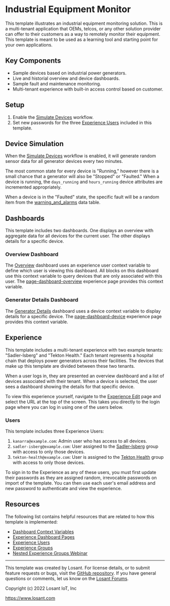 # Industrial Equipment Monitor

This template illustrates an industrial equipment monitoring solution. This is a multi-tenant application that OEMs, telcos, or any other solution provider can offer to their customers as a way to remotely monitor their equipment. This template is meant to be used as a learning tool and starting point for your own applications.

## Key Components

- Sample devices based on industrial power generators.
- Live and historial overview and device dashboards.
- Sample fault and maintenance monitoring.
- Multi-tenant experience with built-in access control based on customer.

## Setup

1. Enable the [Simulate Devices](/applications/~exportplaceholderid-application-applicationIndustrialEquipmentMonitor-0~/workflows/~exportplaceholderid-flow-simulateDevices-0~/develop) workflow.
2. Set new passwords for the three [Experience Users](/applications/~exportplaceholderid-application-applicationIndustrialEquipmentMonitor-0~/experience/users) included in this template.

## Device Simulation

When the [Simulate Devices](/applications/~exportplaceholderid-application-applicationIndustrialEquipmentMonitor-0~/workflows/~exportplaceholderid-flow-simulateDevices-0~/develop) workflow is enabled, it will generate random sensor data for all generator devices every two minutes.

The most common state for every device is "Running," however there is a small chance that a generator will also be "Stopped" or "Faulted." When a device is running, the `days_running` and `hours_running` device attributes are incremented appropriately.

When a device is in the "Faulted" state, the specific fault will be a random item from the [warning_and_alarms](/applications/~exportplaceholderid-application-applicationIndustrialEquipmentMonitor-0~/data-tables/~exportplaceholderid-dataTable-warningsAndAlarms-0~) data table.

## Dashboards

This template includes two dashboards. One displays an overview with aggregate data for all devices for the current user. The other displays details for a specific device.

### Overview Dashboard

The [Overview](/dashboards/~exportplaceholderid-dashboard-overview-1~) dashboard uses an experience user context variable to define which user is viewing this dashboard. All blocks on this dashboard use this context variable to query devices that are only associated with this user. The [page-dashboard-overview](/applications/~exportplaceholderid-application-applicationIndustrialEquipmentMonitor-0~/experience/versions/develop/pages/~exportplaceholderid-experienceView-pageDashboardOverview-2~/properties) experience page provides this context variable.

### Generator Details Dashboard

The [Generator Details](/dashboards/~exportplaceholderid-dashboard-generatorDetails-0~) dashboard uses a device context variable to display details for a specific device. The [page-dashboard-device](/applications/~exportplaceholderid-application-applicationIndustrialEquipmentMonitor-0~/experience/versions/develop/pages/~exportplaceholderid-experienceView-pageDashboardDevice-3~/properties) experience page provides this context variable.

## Experience

This template includes a multi-tenant experience with two example tenants: "Sadler-Isberg" and "Tekton Health." Each tenant represents a hospital chain that deploys power generators across their facilities. The devices that make up this template are divided between these two tenants.

When a user logs in, they are presented an overview dashboard and a list of devices associated with their tenant. When a device is selected, the user sees a dashboard showing the details for that specific device.

To view this experience yourself, navigate to the [Experience Edit](/applications/~exportplaceholderid-application-applicationIndustrialEquipmentMonitor-0~/experience/versions/develop) page and select the URL at the top of the screen. This takes you directly to the login page where you can log in using one of the users below.

### Users

This template includes three Experience Users:

1. `kanarra@example.com`: Admin user who has access to all devices.
2. `sadler-isberg@example.com`: User assigned to the [Sadler-Isberg](/applications/~exportplaceholderid-application-applicationIndustrialEquipmentMonitor-0~/experience/groups/~exportplaceholderid-experienceGroup-sadlerIsberg-1~/members) group with access to only those devices.
3. `tekton-health@example.com`: User is assigned to the [Tekton Health](/applications/~exportplaceholderid-application-applicationIndustrialEquipmentMonitor-0~/experience/groups/~exportplaceholderid-experienceGroup-tektonHealth-2~/members) group with access to only those devices.

To sign in to the Experience as any of these users, you must first update their passwords as they are assigned random, irrevocable passwords on import of the template. You can then use each user's email address and new password to authenticate and view the experience.

## Resources

The following list contains helpful resources that are related to how this template is implemented:

- [Dashboard Context Variables](https://docs.losant.com/dashboards/context-variables/)
- [Experience Dashboard Pages](https://docs.losant.com/experiences/views/#dashboard-pages)
- [Experience Users](https://docs.losant.com/experiences/users/)
- [Experience Groups](https://docs.losant.com/experiences/groups/)
- [Nested Experience Groups Webinar](https://www.losant.com/deeper-dive-webinar-series?demo=nested-experience-groups)

---

This template was created by Losant. For license details, or to submit feature requests or bugs, visit the [GitHub repository](https://github.com/Losant/losant-templates). If you have general questions or comments, let us know on the [Losant Forums](https://forums.losant.com).

Copyright (c) 2022 Losant IoT, Inc

https://www.losant.com
